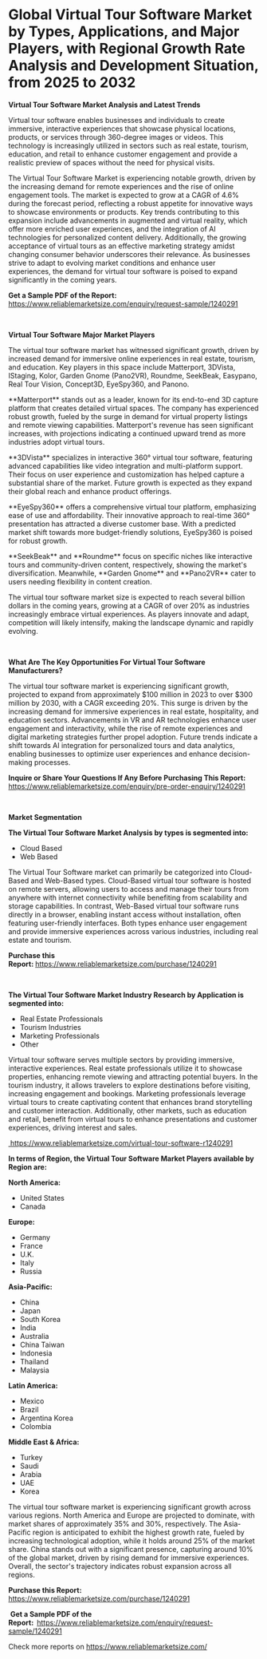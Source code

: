 <p><h1>Global Virtual Tour Software Market by Types, Applications, and Major Players, with Regional Growth Rate Analysis and Development Situation, from 2025 to 2032</h1></p><p><strong>Virtual Tour Software Market Analysis and Latest Trends</strong></p>
<p><p>Virtual tour software enables businesses and individuals to create immersive, interactive experiences that showcase physical locations, products, or services through 360-degree images or videos. This technology is increasingly utilized in sectors such as real estate, tourism, education, and retail to enhance customer engagement and provide a realistic preview of spaces without the need for physical visits.</p><p>The Virtual Tour Software Market is experiencing notable growth, driven by the increasing demand for remote experiences and the rise of online engagement tools. The market is expected to grow at a CAGR of 4.6% during the forecast period, reflecting a robust appetite for innovative ways to showcase environments or products. Key trends contributing to this expansion include advancements in augmented and virtual reality, which offer more enriched user experiences, and the integration of AI technologies for personalized content delivery. Additionally, the growing acceptance of virtual tours as an effective marketing strategy amidst changing consumer behavior underscores their relevance. As businesses strive to adapt to evolving market conditions and enhance user experiences, the demand for virtual tour software is poised to expand significantly in the coming years.</p></p>
<p><strong>Get a Sample PDF of the Report:&nbsp;</strong> <a href="https://www.reliablemarketsize.com/enquiry/request-sample/1240291?utm_campaign=3073&utm_medium=2&utm_source=Github&utm_content=ia&utm_term=10032025&utm_id=virtual-tour-software">https://www.reliablemarketsize.com/enquiry/request-sample/1240291</a></p>
<p>&nbsp;</p>
<p><strong>Virtual Tour Software Major Market Players</strong></p>
<p><p>The virtual tour software market has witnessed significant growth, driven by increased demand for immersive online experiences in real estate, tourism, and education. Key players in this space include Matterport, 3DVista, IStaging, Kolor, Garden Gnome (Pano2VR), Roundme, SeekBeak, Easypano, Real Tour Vision, Concept3D, EyeSpy360, and Panono.</p><p>**Matterport** stands out as a leader, known for its end-to-end 3D capture platform that creates detailed virtual spaces. The company has experienced robust growth, fueled by the surge in demand for virtual property listings and remote viewing capabilities. Matterport's revenue has seen significant increases, with projections indicating a continued upward trend as more industries adopt virtual tours.</p><p>**3DVista** specializes in interactive 360° virtual tour software, featuring advanced capabilities like video integration and multi-platform support. Their focus on user experience and customization has helped capture a substantial share of the market. Future growth is expected as they expand their global reach and enhance product offerings.</p><p>**EyeSpy360** offers a comprehensive virtual tour platform, emphasizing ease of use and affordability. Their innovative approach to real-time 360° presentation has attracted a diverse customer base. With a predicted market shift towards more budget-friendly solutions, EyeSpy360 is poised for robust growth.</p><p>**SeekBeak** and **Roundme** focus on specific niches like interactive tours and community-driven content, respectively, showing the market's diversification. Meanwhile, **Garden Gnome** and **Pano2VR** cater to users needing flexibility in content creation.</p><p>The virtual tour software market size is expected to reach several billion dollars in the coming years, growing at a CAGR of over 20% as industries increasingly embrace virtual experiences. As players innovate and adapt, competition will likely intensify, making the landscape dynamic and rapidly evolving.</p></p>
<p>&nbsp;</p>
<p><strong>What Are The Key Opportunities For Virtual Tour Software Manufacturers?</strong></p>
<p><p>The virtual tour software market is experiencing significant growth, projected to expand from approximately $100 million in 2023 to over $300 million by 2030, with a CAGR exceeding 20%. This surge is driven by the increasing demand for immersive experiences in real estate, hospitality, and education sectors. Advancements in VR and AR technologies enhance user engagement and interactivity, while the rise of remote experiences and digital marketing strategies further propel adoption. Future trends indicate a shift towards AI integration for personalized tours and data analytics, enabling businesses to optimize user experiences and enhance decision-making processes.</p></p>
<p><strong>Inquire or Share Your Questions If Any Before Purchasing This Report:</strong> <a href="https://www.reliablemarketsize.com/enquiry/pre-order-enquiry/1240291?utm_campaign=3073&utm_medium=2&utm_source=Github&utm_content=ia&utm_term=10032025&utm_id=virtual-tour-software">https://www.reliablemarketsize.com/enquiry/pre-order-enquiry/1240291</a></p>
<p>&nbsp;</p>
<p><strong>Market Segmentation</strong></p>
<p><strong>The Virtual Tour Software Market Analysis by types is segmented into:</strong></p>
<p><ul><li>Cloud Based</li><li>Web Based</li></ul></p>
<p><p>The Virtual Tour Software market can primarily be categorized into Cloud-Based and Web-Based types. Cloud-Based virtual tour software is hosted on remote servers, allowing users to access and manage their tours from anywhere with internet connectivity while benefiting from scalability and storage capabilities. In contrast, Web-Based virtual tour software runs directly in a browser, enabling instant access without installation, often featuring user-friendly interfaces. Both types enhance user engagement and provide immersive experiences across various industries, including real estate and tourism.</p></p>
<p><strong>Purchase this Report:&nbsp;</strong><a href="https://www.reliablemarketsize.com/purchase/1240291?utm_campaign=3073&utm_medium=2&utm_source=Github&utm_content=ia&utm_term=10032025&utm_id=virtual-tour-software">https://www.reliablemarketsize.com/purchase/1240291</a></p>
<p>&nbsp;</p>
<p><strong>The Virtual Tour Software Market Industry Research by Application is segmented into:</strong></p>
<p><ul><li>Real Estate Professionals</li><li>Tourism Industries</li><li>Marketing Professionals</li><li>Other</li></ul></p>
<p><p>Virtual tour software serves multiple sectors by providing immersive, interactive experiences. Real estate professionals utilize it to showcase properties, enhancing remote viewing and attracting potential buyers. In the tourism industry, it allows travelers to explore destinations before visiting, increasing engagement and bookings. Marketing professionals leverage virtual tours to create captivating content that enhances brand storytelling and customer interaction. Additionally, other markets, such as education and retail, benefit from virtual tours to enhance presentations and customer experiences, driving interest and sales.</p></p>
<p><a href="https://www.reliablemarketsize.com/virtual-tour-software-r1240291?utm_campaign=3073&utm_medium=2&utm_source=Github&utm_content=ia&utm_term=10032025&utm_id=virtual-tour-software">&nbsp;https://www.reliablemarketsize.com/virtual-tour-software-r1240291</a></p>
<p><strong>In terms of Region, the Virtual Tour Software Market Players available by Region are:</strong></p>
<p>
    <p> <strong> North America: </strong>
        <ul>
            <li>United States</li>
            <li>Canada</li>
        </ul>
        </p> 
    <p> <strong> Europe: </strong>
        <ul>
            <li>Germany</li>
            <li>France</li>
            <li>U.K.</li>
            <li>Italy</li>
            <li>Russia</li>
        </ul>
        </p> 
    <p> <strong> Asia-Pacific: </strong>
        <ul>
            <li>China</li>
            <li>Japan</li>
            <li>South Korea</li>
            <li>India</li>
            <li>Australia</li>
            <li>China Taiwan</li>
            <li>Indonesia</li>
            <li>Thailand</li>
            <li>Malaysia</li>
        </ul>
        </p> 
    <p> <strong> Latin America: </strong>
        <ul>
            <li>Mexico</li>
            <li>Brazil</li>
            <li>Argentina Korea</li>
            <li>Colombia</li>
        </ul>
        </p> 
    <p> <strong> Middle East & Africa: </strong>
        <ul>
            <li>Turkey</li>
            <li>Saudi</li>
            <li>Arabia</li>
            <li>UAE</li>
            <li>Korea</li>
        </ul>
    </p>
    </p>
<p><p>The virtual tour software market is experiencing significant growth across various regions. North America and Europe are projected to dominate, with market shares of approximately 35% and 30%, respectively. The Asia-Pacific region is anticipated to exhibit the highest growth rate, fueled by increasing technological adoption, while it holds around 25% of the market share. China stands out with a significant presence, capturing around 10% of the global market, driven by rising demand for immersive experiences. Overall, the sector's trajectory indicates robust expansion across all regions.</p></p>
<p><strong>Purchase this Report: </strong><a href="https://www.reliablemarketsize.com/purchase/1240291?utm_campaign=3073&utm_medium=2&utm_source=Github&utm_content=ia&utm_term=10032025&utm_id=virtual-tour-software">https://www.reliablemarketsize.com/purchase/1240291</a></p>
<p>&nbsp;<strong>Get a Sample PDF of the Report:&nbsp;&nbsp;</strong><a href="https://www.reliablemarketsize.com/enquiry/request-sample/1240291?utm_campaign=3073&utm_medium=2&utm_source=Github&utm_content=ia&utm_term=10032025&utm_id=virtual-tour-software">https://www.reliablemarketsize.com/enquiry/request-sample/1240291</a></p>
<p><strong></strong></p>
<p>Check more reports on <a href="https://www.reliablemarketsize.com/?utm_campaign=3073&utm_medium=2&utm_source=Github&utm_content=ia&utm_term=10032025&utm_id=virtual-tour-software">https://www.reliablemarketsize.com/</a></p>